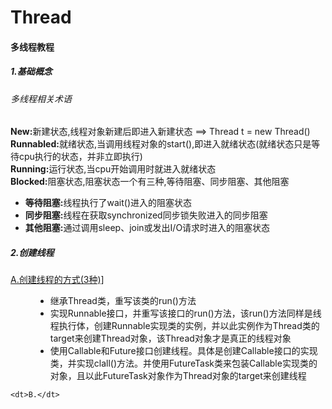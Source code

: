 # Thread
<h4>多线程教程</h5>
<h5>1.基础概念</h6>
<p>
	<h6>多线程相关术语</h6>
	<p>
		<b>New:</b>新建状态,线程对象新建后即进入新建状态 ==> Thread t = new Thread()<br>
		<b>Runnabled:</b>就绪状态,当调用线程对象的start(),即进入就绪状态(就绪状态只是等待cpu执行的状态，并非立即执行)<br>
		<b>Running:</b>运行状态,当cpu开始调用时就进入就绪状态<br>
		<b>Blocked:</b>阻塞状态,阻塞状态一个有三种,等待阻塞、同步阻塞、其他阻塞
		<ul>
			<li>
				<strong>等待阻塞:</strong>线程执行了wait()进入的阻塞状态
			</li>
			<li>
				<strong>同步阻塞:</strong>线程在获取synchronized同步锁失败进入的同步阻塞
			</li>
			<li>
				<strong>其他阻塞:</strong>通过调用sleep、join或发出I/O请求时进入的阻塞状态
			</li>
		</ul>
	</p>	
</p>

<h5>2.创建线程</h5>
<dl>
<dt><a href="https://github.com/kengJ/Thread/blob/master/doc/createThread.md">A.创建线程的方式(3种)]</a></dt>
	<dd>
		<ul>
			<li>继承Thread类，重写该类的run()方法</li>
			<li>实现Runnable接口，并重写该接口的run()方法，该run()方法同样是线程执行体，创建Runnable实现类的实例，并以此实例作为Thread类的target来创建Thread对象，该Thread对象才是真正的线程对象</li>
			<li>使用Callable和Future接口创建线程。具体是创建Callable接口的实现类，并实现clall()方法。并使用FutureTask类来包装Callable实现类的对象，且以此FutureTask对象作为Thread对象的target来创建线程</li>
		</ul>
	</dd>

	<dt>B.</dt>
</dl>
